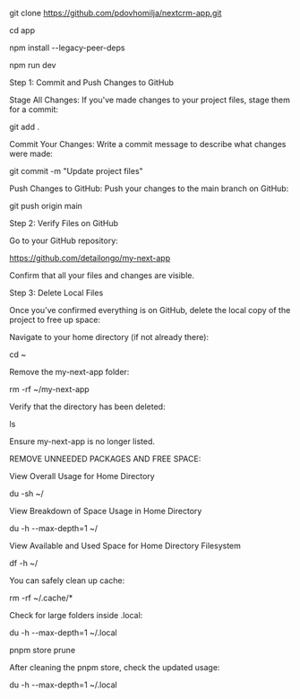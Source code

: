 git clone https://github.com/pdovhomilja/nextcrm-app.git

cd app

npm install --legacy-peer-deps

npm run dev




Step 1: Commit and Push Changes to GitHub

Stage All Changes: If you've made changes to your project files, stage them for a commit:

git add .

Commit Your Changes: Write a commit message to describe what changes were made:

git commit -m "Update project files"

Push Changes to GitHub: Push your changes to the main branch on GitHub:


git push origin main

Step 2: Verify Files on GitHub

Go to your GitHub repository:

https://github.com/detailongo/my-next-app

Confirm that all your files and changes are visible.

Step 3: Delete Local Files

Once you’ve confirmed everything is on GitHub, delete the local copy of the project to free up space:



Navigate to your home directory (if not already there):



cd ~

Remove the my-next-app folder:



rm -rf ~/my-next-app

Verify that the directory has been deleted:



ls

Ensure my-next-app is no longer listed.



REMOVE UNNEEDED PACKAGES AND FREE SPACE:

View Overall Usage for Home Directory

du -sh ~/



View Breakdown of Space Usage in Home Directory

du -h --max-depth=1 ~/



View Available and Used Space for Home Directory Filesystem

df -h ~/



You can safely clean up cache:

rm -rf ~/.cache/*



Check for large folders inside .local:

du -h --max-depth=1 ~/.local



pnpm store prune




After cleaning the pnpm store, check the updated usage:

du -h --max-depth=1 ~/.local




